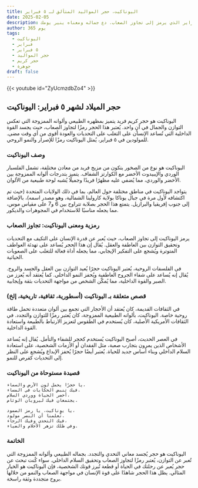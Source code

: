 ```yaml
---
title: اليوناكيت، حجر المواليد المتألق لـ ٥ فبراير
date: 2025-02-05
description: اشعر بأهمية اليوناكيت، حجر المواليد لـ ٥ فبراير الذي يرمز إلى تجاوز الصعاب. دع جماله ومعناه ينير يومك.
author: 365 يوم
tags:
  - اليوناكيت
  - فبراير
  - ٥ فبراير
  - حجر المواليد
  - حجر كريم
  - جوهرة
draft: false
---
```


{{< youtube id="ZyUcmzdbZo4" >}}

## حجر الميلاد لشهر ٥ فبراير: اليوناكيت

اليوناكيت هو حجر كريم فريد يتميز بمظهره الطبيعي وألوانه الممزوجة التي تعكس التوازن والجمال في آنٍ واحد. يُعتبر هذا الحجر رمزًا لتجاوز الصعاب، حيث يجسد القوة الداخلية التي تُساعد الإنسان على التغلب على التحديات والعودة أقوى من أي وقت مضى. للمولودين في ٥ فبراير، يُمثل اليوناكيت رمزًا للإصرار والنمو الروحي.

### وصف اليوناكيت

اليوناكيت هو نوع من الصخور يتكون من مزيج فريد من معادن مختلفة، تشمل الفلسبار الوردي والإيبيدوت الأخضر مع الكوارتز الشفاف. يتميز بتدرجات ألوانه الممزوجة بين الأخضر والوردي، مما يُضفي عليه مظهرًا فريدًا وجميلًا يُشبه لوحة طبيعية من الألوان.

يتواجد اليوناكيت في مناطق مختلفة حول العالم، بما في ذلك الولايات المتحدة (حيث تم اكتشافه لأول مرة في جبال يوناكا بولاية كارولينا الشمالية، وهو مصدر اسمه)، بالإضافة إلى جنوب إفريقيا والبرازيل. يتمتع هذا الحجر بصلابة تتراوح بين 6 و7 على مقياس موس، مما يجعله مناسبًا للاستخدام في المجوهرات والديكور.

### رمزية ومعنى اليوناكيت: تجاوز الصعاب

يرمز اليوناكيت إلى تجاوز الصعاب، حيث يُعبر عن قدرة الإنسان على التكيف مع التحديات وتحقيق التوازن بين العاطفة والعقل. يُقال إن هذا الحجر يُساعد على تهدئة العواطف المتوترة ويُشجع على التفكير الإيجابي، مما يجعله أداة فعالة للتغلب على الصعوبات الحياتية.

في الفلسفات الروحية، يُعتبر اليوناكيت حجرًا يُعيد التوازن بين العقل والجسد والروح. يُقال إنه يُساعد على شفاء الجروح العاطفية ويُحفز النمو الداخلي. كما يُعتقد أنه يُعزز من الصبر والقوة الداخلية، مما يُمكّن الشخص من مواجهة التحديات بثقة وإيجابية.

### قصص متعلقة بـ اليوناكيت (أسطورية، ثقافية، تاريخية، إلخ)

في الثقافات القديمة، كان يُعتقد أن الأحجار التي تجمع بين ألوان متعددة تحمل طاقة روحية خاصة. اليوناكيت، بألوانه الطبيعية الممزوجة، كان يُعتبر رمزًا للتوازن والتجدد. في الثقافات الأمريكية الأصلية، كان يُستخدم في الطقوس لتعزيز الارتباط بالطبيعة واستعادة القوة الداخلية.

في العصر الحديث، أصبح اليوناكيت يُستخدم كحجر للشفاء والتأمل. يُقال إنه يُساعد الأشخاص الذين يمرون بتجارب صعبة، مثل الفقدان أو الأزمات الشخصية، على استعادة السلام الداخلي وبناء أساس جديد للحياة. يُعتبر أيضًا حجرًا يُحفز الإبداع ويُشجع على النظر إلى التحديات كفرص للنمو.

### قصيدة مستوحاة من اليوناكيت

```
يا حجرًا يحمل لون الأرض والسماء،
فيك تنبض الحكايات في المساء.
أخضر الحياة ووردي السلام،
يجتمعان فيك ليرويان الوئام.

يا يوناكيت، يا رمز الصمود،
تُعلمنا أن النصر مولود.
فيك التحدي وفيك الرجاء،
وفي ظلك تزهر الأحلام والضياء.
```

### الخاتمة

اليوناكيت هو حجر يُجسد معاني التحدي والتجدد. بجماله الطبيعي وألوانه الممزوجة التي تُعبر عن التوازن، يُعتبر رمزًا لتجاوز الصعاب وتحقيق السلام الداخلي. سواء كُنت تبحث عن حجر يُعبر عن رحلتك في الحياة أو قطعة تُبرز قوتك الشخصية، فإن اليوناكيت هو الخيار المثالي. يظل هذا الحجر شاهدًا على قوة الإنسان في مواجهة الصعاب والنمو من خلالها بروح متجددة وثقة راسخة.